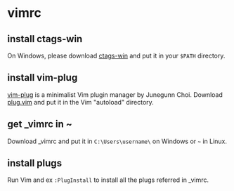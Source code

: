 # vimrc

## install ctags-win

On Windows, please download [ctags-win](https://github.com/universal-ctags/ctags-win32/releases) and put it in your `$PATH` directory.

## install vim-plug

[vim-plug](https://junegunn.github.io/vim-plug/) is a minimalist Vim plugin manager by Junegunn Choi. Download [plug.vim](https://raw.githubusercontent.com/junegunn/vim-plug/master/plug.vim) and put it in the Vim "autoload" directory.

## get _vimrc in ~

Download _vimrc and put it in `C:\Users\username\` on Windows or `~` in Linux.

## install plugs

Run Vim and ex `:PlugInstall` to install all the plugs referred in _vimrc.
